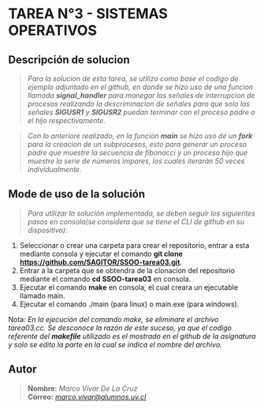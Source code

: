 # TAREA N°3 - SISTEMAS OPERATIVOS
##  Descripción de solucion
> *Para la solucion de esta tarea, se utilizo como base el codigo de ejemplo adjuntado en el github, en donde se hizo uso de una funcion llamada **signal_handler** para manegar
las señales de interrupcion de procesos realizando la descriminacion de señales para que solo las señales **SIGUSR1** y **SIGUSR2** puedan terminar con el proceso padre o el hijo 
respectivamente.*

> *Con lo anteriore realizado, en la función **main** se hizo uso de un **fork** para la creacion de un subprocesos, esto para generar un proceso padre que muestre la secuencia de 
fibonacci y un proceso hijo que muestre la serie de números impares, los cuales iterarán 50 veces individualmente.*
##  Mode de uso de la solución
> *Para utilizar la solución implementada, se deben seguir los siguientes pasos en consola(se considera que se tiene el CLI de github en su dispositivo):*
1. Seleccionar o crear una carpeta para crear el repositorio, entrar a esta mediante consola y ejecutar el comando **git clone https://github.com/SAGITOR/SSOO-tarea03.git**.
2. Entrar a la carpeta que se obtendra de la clonacion del repositorio mediante el comando **cd SSOO-tarea03** en consola.
3. Ejecutar el comando **make** en consola, el cual creara un ejecutable llamado main.
4. Ejecutar el comando ./main (para linux) o main.exe (para windows).

Nota: *En la ejecución del comando make, se eliminare el archivo tarea03.cc. Se desconoce la razón de este suceso, ya que el codigo referente del **makefile** utilizado es el mostrado 
en el github de la asignatura y solo se edito la parte en la cual se indica el nombre del archivo.*
##  Autor
> **Nombre:** *Marco Vivar De La Cruz*  
>**Correo:** *marco.vivar@alumnos.uv.cl*
